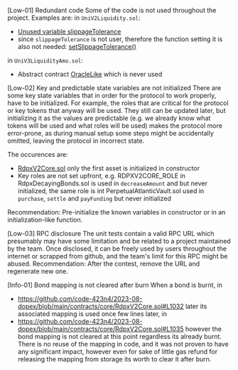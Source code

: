 [Low-01] Redundant code
Some of the code is not used throughout the project. Examples are:
in `UniV2Liquidity.sol`:
 - [Unused variable slippageTolerance](https://github.com/code-423n4/2023-08-dopex/blob/main/contracts/amo/UniV2LiquidityAmo.sol#L51)
 - since `slippageTolerance` is not user, therefore the function setting it is also not needed: [setSlippageTolerance()](https://github.com/code-423n4/2023-08-dopex/blob/main/contracts/amo/UniV2LiquidityAmo.sol#L109-L117)

in `UniV3LiquidityAmo.sol`:
 - Abstract contract [OracleLike](https://github.com/code-423n4/2023-08-dopex/blob/main/contracts/amo/UniV3LiquidityAmo.sol#L22-L26) which is never used

[Low-02] Key and predictable state variables are not initialized
There are some key state variables that in order for the protocol to work properly, have to be initialized. For example, the roles that are critical for the protocol or key tokens that anyway will be used. 
They still can be updated later, but initializing it as the values are predictable (e.g. we already know what tokens will be used and what roles will be used) makes the protocol more error-prone, as during manual setup some steps might be accidentally omitted, leaving the protocol in incorrect state. 

The occurences are:
- [RdpxV2Core.sol](https://github.com/code-423n4/2023-08-dopex/blob/main/contracts/core/RdpxV2Core.sol#L52-L58) only the first asset is initialized in constructor
- Key roles are not set upfront, e.g. RDPXV2CORE_ROLE in RdpxDecayingBonds.sol is used in `decreaseAmount` and  but never initialized, the same role is int PerpetualAtlanticVault.sol used in `purchase`, `settle` and `payFunding` but never initialized

Recommendation: Pre-initialize the known variables in constructor or in an initialization-like function.

[Low-03] RPC disclosure
The unit tests contain a valid RPC URL which presumably may have some limitation and be related to a project maintained by the team. Once disclosed, it can be freely used by users throughout the internet or scrapped from github, and the team's limit for this RPC might be abused.
Recommendation: After the contest, remove the URL and regenerate new one.

[Info-01] Bond mapping is not cleared after burn
When a bond is burnt, in 
- https://github.com/code-423n4/2023-08-dopex/blob/main/contracts/core/RdpxV2Core.sol#L1032
later its associated mapping is used once few lines later, in
- https://github.com/code-423n4/2023-08-dopex/blob/main/contracts/core/RdpxV2Core.sol#L1035
however the bond mapping is not cleared at this point regardless its already burnt. There is no reuse of the mapping in code, and it was not proven to have any significant impact, however even for sake of little gas refund for releasing the mapping from storage its worth to clear it after burn.
